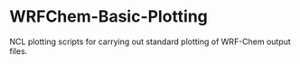 # WRFChem-Basic-Plotting
NCL plotting scripts for carrying out standard plotting of WRF-Chem output files.
